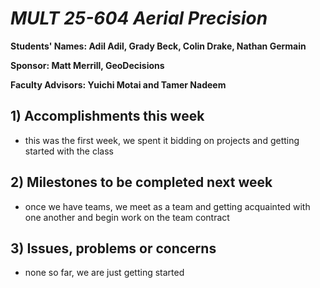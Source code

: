 # *MULT 25-604 Aerial Precision*

**Students' Names: Adil Adil, Grady Beck, Colin Drake, Nathan Germain**

**Sponsor: Matt Merrill, GeoDecisions**

**Faculty Advisors: Yuichi Motai and Tamer Nadeem**

## 1) Accomplishments this week ##
   - this was the first week, we spent it bidding on projects and getting started with the class

## 2) Milestones to be completed next week ##
   - once we have teams, we meet as a team and getting acquainted with one another and begin work on the team contract

## 3) Issues, problems or concerns ##
   - none so far, we are just getting started
   


